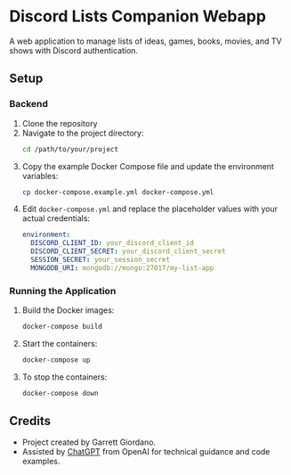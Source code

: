 
# Discord Lists Companion Webapp

A web application to manage lists of ideas, games, books, movies, and TV shows with Discord authentication.

## Setup

### Backend

1. Clone the repository
2. Navigate to the project directory:
   ```bash
   cd /path/to/your/project
   ```
3. Copy the example Docker Compose file and update the environment variables:
   ```bash
   cp docker-compose.example.yml docker-compose.yml
   ```
4. Edit `docker-compose.yml` and replace the placeholder values with your actual credentials:
   ```yaml
   environment:
     DISCORD_CLIENT_ID: your_discord_client_id
     DISCORD_CLIENT_SECRET: your_discord_client_secret
     SESSION_SECRET: your_session_secret
     MONGODB_URI: mongodb://mongo:27017/my-list-app
   ```

### Running the Application

1. Build the Docker images:
   ```bash
   docker-compose build
   ```

2. Start the containers:
   ```bash
   docker-compose up
   ```

3. To stop the containers:
   ```bash
   docker-compose down
   ```

## Credits

- Project created by Garrett Giordano.
- Assisted by [ChatGPT](https://openai.com/chatgpt) from OpenAI for technical guidance and code examples.

